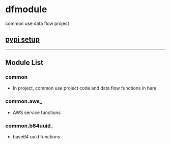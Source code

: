 # dfmodule
 common use data flow project

## [pypi setup](doc/pypi_setup.md)

---

## Module List

### common
- In project, common use project code and data flow functions in here.

### common.aws_
- AWS service functions

### common.b64uuid_
- base64 uuid functions

